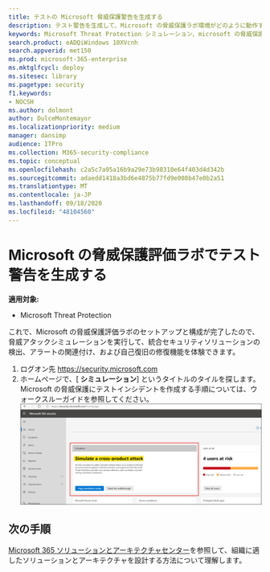```yaml
---
title: テストの Microsoft 脅威保護警告を生成する
description: テスト警告を生成して、Microsoft の脅威保護ラボ環境がどのように動作するかを確認する
keywords: Microsoft Threat Protection シミュレーション、microsoft の脅威保護、microsoft 脅威保護のテスト警告の生成、microsoft threat protection 評価ラボのテストアラート
search.product: eADQiWindows 10XVcnh
search.appverid: met150
ms.prod: microsoft-365-enterprise
ms.mktglfcycl: deploy
ms.sitesec: library
ms.pagetype: security
f1.keywords:
- NOCSH
ms.author: dolmont
author: DulceMontemayor
ms.localizationpriority: medium
manager: dansimp
audience: ITPro
ms.collection: M365-security-compliance
ms.topic: conceptual
ms.openlocfilehash: c2a5c7a95a16b9a29e73b98310e64f403d4d342b
ms.sourcegitcommit: adaedd1418a3bd6e4875b77fd9e008b47e0b2a51
ms.translationtype: MT
ms.contentlocale: ja-JP
ms.lasthandoff: 09/18/2020
ms.locfileid: "48104560"
---
```

# <a name="generate-a-test-alert-in-your-microsoft-threat-protection-evaluation-lab"></a>Microsoft の脅威保護評価ラボでテスト警告を生成する  

**適用対象:**
- Microsoft Threat Protection

これで、Microsoft の脅威保護評価ラボのセットアップと構成が完了したので、脅威アタックシミュレーションを実行して、統合セキュリティソリューションの検出、アラートの関連付け、および自己復旧の修復機能を体験できます。  

1. ログオン先 https://security.microsoft.com
2. ホームページで、[ **シミュレーション**] というタイトルのタイルを探します。  Microsoft の脅威保護にテストインシデントを作成する手順については、ウォークスルーガイドを参照してください。
<br>![Microsoft 365 セキュリティダッシュボードのシミュレーションカードの画像](../../media/mtp-eval-73.png) <br>

## <a name="next-steps"></a>次の手順

[Microsoft 365 ソリューションとアーキテクチャセンター](https://docs.microsoft.com/microsoft-365/solutions/solution-architecture-center)を参照して、組織に適したソリューションとアーキテクチャを設計する方法について理解します。

